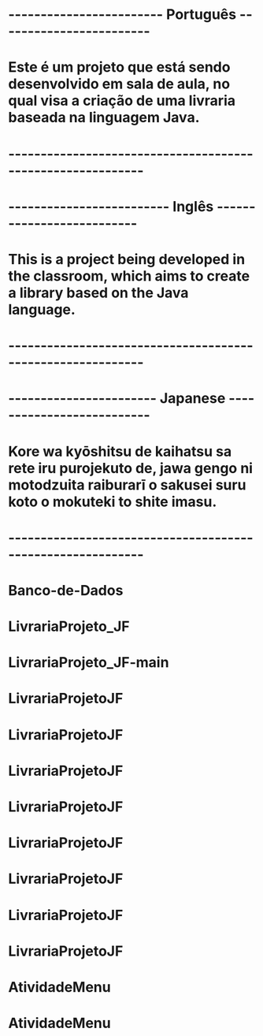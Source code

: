 # ------------------------ Português ------------------------ 
#
# Este é um projeto que está sendo desenvolvido em sala de aula, no qual visa a criação de uma livraria baseada na linguagem Java.
# 
# ----------------------------------------------------------- 
#
# ------------------------- Inglês -------------------------- 
#
# This is a project being developed in the classroom, which aims to create a library based on the Java language.
# 
# ----------------------------------------------------------- 
#
# ----------------------- Japanese -------------------------- 
#
# Kore wa kyōshitsu de kaihatsu sa rete iru purojekuto de, jawa gengo ni motodzuita raiburarī o sakusei suru koto o mokuteki to shite imasu.
#
# ----------------------------------------------------------- 
# Banco-de-Dados
# LivrariaProjeto_JF
# LivrariaProjeto_JF-main
# LivrariaProjetoJF
# LivrariaProjetoJF
# LivrariaProjetoJF
# LivrariaProjetoJF
# LivrariaProjetoJF
# LivrariaProjetoJF
# LivrariaProjetoJF
# LivrariaProjetoJF
# AtividadeMenu
# AtividadeMenu
